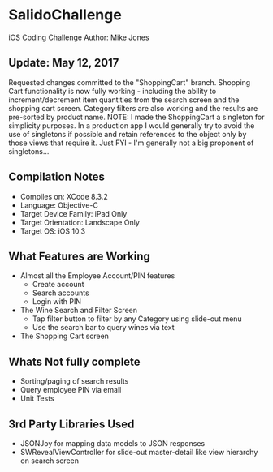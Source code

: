 # SalidoChallenge
iOS Coding Challenge
Author: Mike Jones

## Update: May 12, 2017
Requested changes committed to the "ShoppingCart" branch.  Shopping Cart functionality is now fully working - including the ability to increment/decrement item quantities from the search screen and the shopping cart screen.  Category filters are also working and the results are pre-sorted by product name.  NOTE: I made the ShoppingCart a singleton for simplicity purposes.  In a production app I would generally try to avoid the use of singletons if possible and retain references to the object only by those views that require it. Just FYI - I'm generally not a big proponent of singletons...  

## Compilation Notes
- Compiles on: XCode 8.3.2
- Language: Objective-C
- Target Device Family: iPad Only
- Target Orientation: Landscape Only
- Target OS: iOS 10.3

## What Features are Working
- Almost all the Employee Account/PIN features
    - Create account
    - Search accounts
    - Login with PIN
- The Wine Search and Filter Screen
    - Tap filter button to filter by any Category using slide-out menu
    - Use the search bar to query wines via text
- The Shopping Cart screen

## Whats Not fully complete
- Sorting/paging of search results
- Query employee PIN via email
- Unit Tests

## 3rd Party Libraries Used
- JSONJoy for mapping data models to JSON responses
- SWRevealViewController for slide-out master-detail like view hierarchy on search screen


